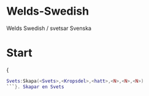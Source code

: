 # Welds-Swedish
Welds Swedish / svetsar Svenska

# Start 
{
```lua
Svets:Skapa(<Svets>,<Kropsdel>,<hatt>,<N>,<N>,<N>)
```}. Skapar en Svets
